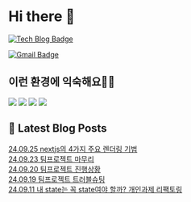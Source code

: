 # Hi there 👋

[![Tech Blog Badge](http://img.shields.io/badge/tistory-black?style=flat-square&logo=Tistory&link=https://codingpracticenote.tistory.com/)](https://codingpracticenote.tistory.com/)
	
[![Gmail Badge](https://img.shields.io/badge/Gmail-d14836?style=flat-square&logo=Gmail&logoColor=white&link=mailto:tkdrnr1215@gmail.com)](mailto:tkdrnr1215@gmail.com)

## 이런 환경에 익숙해요✍🏼

<img src="https://img.shields.io/badge/CSS3-1572B6?style=flat-square&logo=CSS3&logoColor=white"/> </t>
<img src="https://img.shields.io/badge/HTML5-E34F26?style=flat-square&logo=HTML5&logoColor=white"/> 
<img src="https://img.shields.io/badge/JavaScript-F7DF1E?style=flat-square&logo=JavaScript&logoColor=white"/>
<img src="https://img.shields.io/badge/TypeScript-3178C6?style=flat-square&logo=TypeScript&logoColor=white"/>

## 📕 Latest Blog Posts

<a href=https://codingpracticenote.tistory.com/336>24.09.25 nextjs의 4가지 주요 렌더링 기법</a></br><a href=https://codingpracticenote.tistory.com/335>24.09.23 팀프로젝트 마무리</a></br><a href=https://codingpracticenote.tistory.com/334>24.09.20 팀프로젝트 진행상황</a></br><a href=https://codingpracticenote.tistory.com/333>24.09.19 팀프로젝트 트러블슈팅</a></br><a href=https://codingpracticenote.tistory.com/331>24.09.11 내 state는 꼭 state여야 할까? 개인과제 리팩토링</a></br>